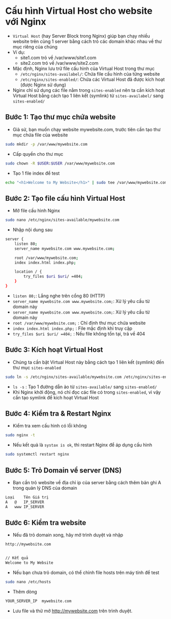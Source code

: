 # Cấu hình Virtual Host cho website với Nginx
- `Virtual Host` (hay Server Block trong Nginx) giúp bạn chạy nhiều website trên cùng 1 server bằng cách trỏ các domain khác nhau về thư mục riêng của chúng
- Ví dụ:
  - site1.com trỏ về /var/www/site1.com
  - site2.com trỏ về /var/www/site2.com
- Mặc định, Nginx lưu trữ file cấu hình của Virtual Host trong thư mục
  - `/etc/nginx/sites-availabel/`: Chứa file cấu hình của từng website
  - `/etc/nginx/sites-enabled/`: Chứa các Virtual Host đã được kích hoạt (được Nginx sử dụng)
- Nginx chỉ sử dụng các file nằm trong `sites-enabled` nên ta cần kích hoạt Virtual Host bằng cách tạo 1 liên kết (symlink) từ `sites-availabel/` sang `sites-enabled/`

## Bước 1: Tạo thư mục chứa website
- Giả sử, bạn muốn chạy website mywebsite.com, trước tiên cần tạo thư mục chứa file của website
```sh
sudo mkdir -p /var/www/mywebsite.com
```
- Cấp quyền cho thư mục
```sh
sudo chown -R $USER:$USER /var/www/mywebsite.com
```
- Tạo 1 file index để test
```sh
echo "<h1>Welcome to My Website</h1>" | sudo tee /var/www/mywebsite.com/index.html
```

## Bước 2: Tạo file cấu hình Virtual Host
- Mở file cấu hình Nginx
```sh
sudo nano /etc/nginx/sites-available/mywebsite.com
```
- Nhập nội dung sau
```sh
server {
    listen 80;
    server_name mywebsite.com www.mywebsite.com;

    root /var/www/mywebsite.com;
    index index.html index.php;

    location / {
        try_files $uri $uri/ =404;
    }
}
```
- `listen 80;`: Lắng nghe trên cổng 80 (HTTP)
- `server_name mywebsite.com www.mywebsite.com;`: Xử lý yêu cầu từ domain này
- `server_name mywebsite.com www.mywebsite.com;`: Xử lý yêu cầu từ domain này
- `root /var/www/mywebsite.com;` : Chỉ định thư mục chứa website
- `index index.html index.php;` : File mặc định khi truy cập
- `try_files $uri $uri/ =404;` : Nếu file không tồn tại, trả về 404

## Bước 3: Kích hoạt Virtual Host
- Chúng ta cần bật Virtual Host này bằng cách tạo 1 liên kết (symlink) đến thư mục `sites-enabled`
```sh
sudo ln -s /etc/nginx/sites-available/mywebsite.com /etc/nginx/sites-enabled/
```
- `ls -s` : Tạo 1 đường dẫn ảo từ `sites-available/` sang `sites-enabled/`
- Khi Nginx khởi động, nó chỉ đọc các file có trong `sites-enabled`, vì vậy cần tạo symlink để kích hoạt Virtual Host

## Bước 4: Kiểm tra & Restart Nginx
- Kiểm tra xem cấu hình có lỗi không
```sh
sudo nginx -t
```
- Nếu kết quả là `systax is ok`, thì restart Nginx để áp dụng cấu hình
```sh
sudo systemctl restart nginx
```

## Bước 5: Trỏ Domain về server (DNS)
- Bạn cần trỏ website  về địa chỉ ip của server bằng cách thêm bản ghi A trong quản lý DNS của domain
```sh
Loại	Tên	Giá trị
A	@	IP_SERVER
A	www	IP_SERVER
```

## Bước 6: Kiểm tra website
- Nếu đã trỏ domain xong, hãy mở trình duyệt và nhập
```sh
http://mywebsite.com


// Kết quả
Welcome to My Website
```
- Nếu bạn chưa trỏ domain, có thể chỉnh file hosts trên máy tính để test
```sh
sudo nano /etc/hosts
```
- Thêm dòng
```sh
YOUR_SERVER_IP  mywebsite.com
```
- Lưu file và thử mở http://mywebsite.com trên trình duyệt.
